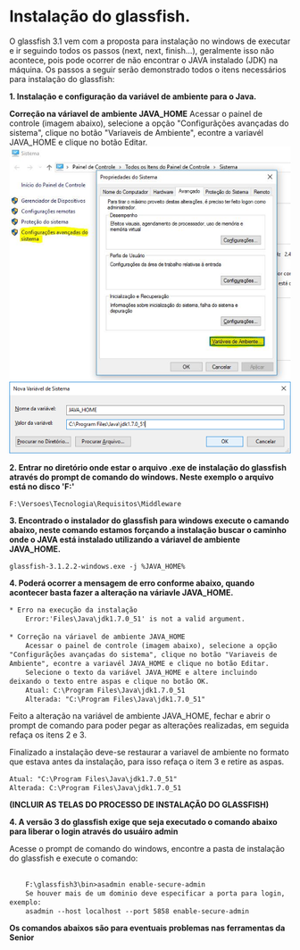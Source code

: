 # Instalação do glassfish.
  
O glassfish 3.1 vem com a proposta para instalação no windows de executar e ir seguindo todos os passos (next, next, finish...), geralmente isso não acontece, pois pode ocorrer de não encontrar o JAVA instalado (JDK) na máquina.
Os passos a seguir serão demonstrado todos o itens necessários para instalação do glassfish:
  
**1. Instalação e configuração da variável de ambiente para o Java.**
  
**Correção na váriavel de ambiente JAVA_HOME**
    Acessar o painel de controle (imagem abaixo), selecione a opção "Configurãções avançadas do sistema", clique no botão "Variaveis de Ambiente", econtre a variavél JAVA_HOME e clique no botão Editar.
![](PainelControle.jpg)
![](java_home.png)
  
**2. Entrar no diretório onde estar o arquivo .exe de instalação do glassfish através do prompt de comando do windows. Neste exemplo o arquivo está no disco 'F:'**

```
F:\Versoes\Tecnologia\Requisitos\Middleware
```
  
**3. Encontrado o instalador do glassfish para windows execute o camando abaixo, neste comando estamos forçando a instalação buscar o caminho onde o JAVA está instalado utilizando a váriavel de ambiente JAVA_HOME.**
  
```
glassfish-3.1.2.2-windows.exe -j %JAVA_HOME%
```
  
**4. Poderá ocorrer a mensagem de erro conforme abaixo, quando acontecer basta fazer a alteração na váriavle JAVA_HOME.**
  
```
* Erro na execução da instalação
    Error:'Files\Java\jdk1.7.0_51' is not a valid argument.
  
* Correção na váriavel de ambiente JAVA_HOME
    Acessar o painel de controle (imagem abaixo), selecione a opção "Configurãções avançadas do sistema", clique no botão "Variaveis de Ambiente", econtre a variavél JAVA_HOME e clique no botão Editar.
    Selecione o texto da variável JAVA_HOME e altere incluindo deixando o texto entre aspas e clique no botão OK.
    Atual: C:\Program Files\Java\jdk1.7.0_51
    Alterada: "C:\Program Files\Java\jdk1.7.0_51"
```
  
Feito a alteração na variável de ambiente JAVA_HOME, fechar e abrir o prompt de comando para poder pegar as alterações realizadas, em seguida refaça os itens 2 e 3.
  
Finalizado a instalação deve-se restaurar a variavel de ambiente no formato que estava antes da instalação, para isso refaça o item 3 e retire as aspas.
  
```
Atual: "C:\Program Files\Java\jdk1.7.0_51"
Alterada: C:\Program Files\Java\jdk1.7.0_51
```
  
**(INCLUIR AS TELAS DO PROCESSO DE INSTALAÇÃO DO GLASSFISH)**
  
**4. A versão 3 do glassfish exige que seja executado o comando abaixo para liberar o login através do usuáiro admin**
  
Acesse o prompt de comando do windows, encontre a pasta de instalação do glassfish e execute o comando: 

```
    
    F:\glassfish3\bin>asadmin enable-secure-admin
    Se houver mais de um dominio deve especificar a porta para login, exemplo:
    asadmin --host localhost --port 5858 enable-secure-admin
```
  
**Os comandos abaixos são para eventuais problemas nas ferramentas da Senior**